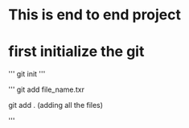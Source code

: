 # This is end to end project

# first initialize the git

'''
git init
'''

'''
git add file_name.txr

git add . (adding all the files)

'''